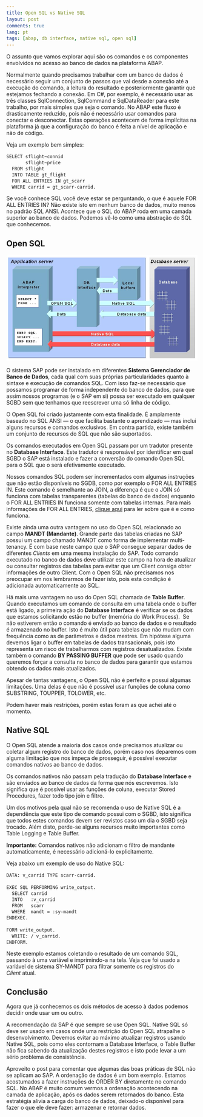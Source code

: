 ```yaml
---
title: Open SQL vs Native SQL
layout: post
comments: true
lang: pt
tags: [abap, db interface, native sql, open sql]
---
```

O assunto que vamos explorar aqui são os comandos e os componentes envolvidos no acesso ao banco de dados na plataforma ABAP.

Normalmente quando precisamos trabalhar com um banco de dados é necessário seguir um conjunto de passos que vai desde a conexão até a execução do comando, a leitura do resultado e posteriormente garantir que estejamos fechando a conexão. Em C#, por exemplo, é necessário usar as três classes SqlConnection, SqlCommand e SqlDataReader para este trabalho, por mais simples que seja o comando. No ABAP este fluxo é drasticamente reduzido, pois não é necessário usar comandos para conectar e desconectar. Estas operações acontecem de forma implícitas na plataforma já que a configuração do banco é feita a nível de aplicação e não de código.

Veja um exemplo bem simples:

~~~
SELECT sflight~connid 
       sflight~price
  FROM sflight
  INTO TABLE gt_flight
  FOR ALL ENTRIES IN gt_scarr
  WHERE carrid = gt_scarr-carrid.
~~~

Se você conhece SQL você deve estar se perguntando, o que é aquele FOR ALL ENTRIES IN? Não existe isto em nenhum banco de dados, muito menos no padrão SQL ANSI. Acontece que o SQL do ABAP roda em uma camada superior ao banco de dados. Podemos vê-lo como uma abstração do SQL que conhecemos. 

## Open SQL

![](/public/images/2015/03/sap-db-interface.jpg)

O sistema SAP pode ser instalado em diferentes **Sistema Gerenciador de Banco de Dados**, cada qual com suas próprias particularidades quanto à sintaxe e execução de comandos SQL. Com isso faz-se necessário que possamos programar de forma independente do banco de dados, para que assim nossos programas (e o SAP em si) possa ser executado em qualquer SGBD sem que tenhamos que reescrever uma só linha de código. 

O Open SQL foi criado justamente com esta finalidade. É amplamente baseado no SQL ANSI — o que facilita bastante o aprendizado — mas inclui alguns recursos e comandos exclusivos. Em contra partida, existe também um conjunto de recursos do SQL que não são suportados.

Os comandos executados em Open SQL passam por um tradutor presente no **Database Interface**. Este tradutor é responsável por identificar em qual SGBD o SAP está instalado e fazer a conversão do comando Open SQL para o SQL que o será efetivamente executado.

Nossos comandos SQL podem ser incrementados com algumas instruções que não estão disponíveis no SGDB, como por exemplo o FOR ALL ENTRIES IN. Este comando é semelhante ao JOIN, a diferença é que o JOIN só funciona com tabelas transparentes (tabelas do banco de dados) enquanto o FOR ALL ENTRIES IN funciona somente com tabelas internas. Para mais informações de FOR ALL ENTRIES, [clique aqui](/2015/03/explorando-o-for-all-entries-in/ "Explorando o FOR ALL ENTRIES IN") para ler sobre que é e como funciona.

Existe ainda uma outra vantagem no uso do Open SQL relacionado ao campo **MANDT (Mandante)**. Grande parte das tabelas criadas no SAP possui um campo chamado MANDT como forma de implementar multi-tenancy. É com base neste campo que o SAP consegue separar dados de diferentes _Clients_ em uma mesma instalação do SAP. Todo comando executado no banco de dados deve utilizar este campo na hora de atualizar ou consultar registros das tabelas para evitar que um Client consiga obter informações de outro Client. Com o Open SQL não precisamos nos preocupar em nos lembrarmos de fazer isto, pois esta condição é adicionada automaticamente ao SQL.

Há mais uma vantagem no uso do Open SQL chamada de **Table Buffer**. Quando executamos um comando de consulta em uma tabela onde o buffer está ligado, a primeira ação do **Database Interface** é verificar se os dados que estamos solicitando estão no buffer (memória do Work Process).  Se não estiverem então o comando é enviado ao banco de dados e o resultado é armazenado no buffer. Isto é muito útil para tabelas que não mudam com frequência como as de parâmetros e dados mestres. Em hipótese alguma devemos ligar o buffer em tabelas de dados transacionais, pois isto representa um risco de trabalharmos com registros desatualizados. Existe também o comando **BY PASSING BUFFER** que pode ser usado quando queremos forçar a consulta no banco de dados para garantir que estamos obtendo os dados mais atualizados.

Apesar de tantas vantagens, o Open SQL não é perfeito e possui algumas limitações. Uma delas é que não é possível usar funções de coluna como SUBSTRING, TOUPPER, TOLOWER, etc.

Podem haver mais restrições, porém estas foram as que achei até o momento.

## Native SQL

O Open SQL atende a maioria dos casos onde precisamos atualizar ou coletar algum registro do banco de dados, porém caso nos deparemos com alguma limitação que nos impeça de prosseguir, é possível executar comandos nativos ao banco de dados.

Os comandos nativos não passam pela tradução do **Database Interface** e são enviados ao banco de dados da forma que nós escrevemos. Isto significa que é possível usar as funções de coluna, executar Stored Procedures, fazer todo tipo join e filtro.

Um dos motivos pela qual não se recomenda o uso de Native SQL é a dependência que este tipo de comando possui com o SGBD, isto significa que todos estes comandos devem ser revistos caso um dia o SGBD seja trocado. Além disto, perde-se alguns recursos muito importantes como Table Logging e Table Buffer.

**Importante:** Comandos nativos não adicionam o filtro de mandante automaticamente, é necessário adicioná-lo explicitamente.

Veja abaixo um exemplo de uso do Native SQL:

~~~
DATA: v_carrid TYPE scarr-carrid.

EXEC SQL PERFORMING write_output.
  SELECT carrid
  INTO   :v_carrid
  FROM   scarr
  WHERE  mandt = :sy-mandt
ENDEXEC.

FORM write_output.
  WRITE: / v_carrid.
ENDFORM.
~~~

Neste exemplo estamos coletando o resultado de um comando SQL, passando à uma variável e imprimindo-a na tela. Veja que foi usado a variável de sistema SY-MANDT para filtrar somente os registros do _Client_ atual.

## Conclusão

Agora que já conhecemos os dois métodos de acesso à dados podemos decidir onde usar um ou outro.

A recomendação da SAP é que sempre se use Open SQL. Native SQL só deve ser usado em casos onde uma restrição do Open SQL atrapalhe o desenvolvimento. Devemos evitar ao máximo atualizar registros usando Native SQL, pois como eles contornam a Database Interface, o Table Buffer não fica sabendo da atualização destes registros e isto pode levar a um sério problema de consistência.

Aproveito o post para comentar que algumas das boas práticas de SQL não se aplicam ao SAP. A ordenação de dados é um bom exemplo. Estamos acostumados a fazer instruções de ORDER BY diretamente no comando SQL. No ABAP é muito comum vermos a ordenação acontecendo na camada de aplicação, após os dados serem retornados do banco. Esta estratégia alivia a carga do banco de dados, deixado-o disponível para fazer o que ele deve fazer: armazenar e retornar dados.